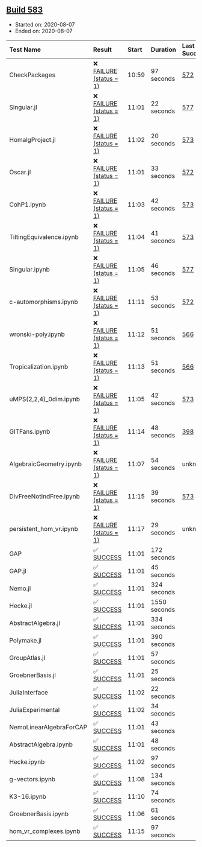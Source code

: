 ## [Build 583](https://oscarci.mathematik.uni-kl.de/job/oscar-stable/583/)

* Started on: 2020-08-07
* Ended on: 2020-08-07

| Test Name    | Result | Start | Duration | Last Success | First Failure |
|:-------------|:-------|:------|:---------|:-------------|:--------------|
| CheckPackages | ❌ [FAILURE (status = 1)](https://oscarci.mathematik.uni-kl.de/job/oscar-stable/583/artifact/logs/build-583/CheckPackages.log) | 10:59 | 97 seconds | [572](https://oscarci.mathematik.uni-kl.de/job/oscar-stable/572/) | [573](https://oscarci.mathematik.uni-kl.de/job/oscar-stable/573/) |
| Singular.jl | ❌ [FAILURE (status = 1)](https://oscarci.mathematik.uni-kl.de/job/oscar-stable/583/artifact/logs/build-583/Singular.jl.log) | 11:01 | 22 seconds | [577](https://oscarci.mathematik.uni-kl.de/job/oscar-stable/577/) | [578](https://oscarci.mathematik.uni-kl.de/job/oscar-stable/578/) |
| HomalgProject.jl | ❌ [FAILURE (status = 1)](https://oscarci.mathematik.uni-kl.de/job/oscar-stable/583/artifact/logs/build-583/HomalgProject.jl.log) | 11:02 | 20 seconds | [573](https://oscarci.mathematik.uni-kl.de/job/oscar-stable/573/) | [574](https://oscarci.mathematik.uni-kl.de/job/oscar-stable/574/) |
| Oscar.jl | ❌ [FAILURE (status = 1)](https://oscarci.mathematik.uni-kl.de/job/oscar-stable/583/artifact/logs/build-583/Oscar.jl.log) | 11:01 | 33 seconds | [572](https://oscarci.mathematik.uni-kl.de/job/oscar-stable/572/) | [573](https://oscarci.mathematik.uni-kl.de/job/oscar-stable/573/) |
| CohP1.ipynb | ❌ [FAILURE (status = 1)](https://oscarci.mathematik.uni-kl.de/job/oscar-stable/583/artifact/logs/build-583/CohP1.ipynb.log) | 11:03 | 42 seconds | [573](https://oscarci.mathematik.uni-kl.de/job/oscar-stable/573/) | [574](https://oscarci.mathematik.uni-kl.de/job/oscar-stable/574/) |
| TiltingEquivalence.ipynb | ❌ [FAILURE (status = 1)](https://oscarci.mathematik.uni-kl.de/job/oscar-stable/583/artifact/logs/build-583/TiltingEquivalence.ipynb.log) | 11:04 | 41 seconds | [573](https://oscarci.mathematik.uni-kl.de/job/oscar-stable/573/) | [574](https://oscarci.mathematik.uni-kl.de/job/oscar-stable/574/) |
| Singular.ipynb | ❌ [FAILURE (status = 1)](https://oscarci.mathematik.uni-kl.de/job/oscar-stable/583/artifact/logs/build-583/Singular.ipynb.log) | 11:05 | 46 seconds | [577](https://oscarci.mathematik.uni-kl.de/job/oscar-stable/577/) | [578](https://oscarci.mathematik.uni-kl.de/job/oscar-stable/578/) |
| c-automorphisms.ipynb | ❌ [FAILURE (status = 1)](https://oscarci.mathematik.uni-kl.de/job/oscar-stable/583/artifact/logs/build-583/c-automorphisms.ipynb.log) | 11:11 | 53 seconds | [572](https://oscarci.mathematik.uni-kl.de/job/oscar-stable/572/) | [573](https://oscarci.mathematik.uni-kl.de/job/oscar-stable/573/) |
| wronski-poly.ipynb | ❌ [FAILURE (status = 1)](https://oscarci.mathematik.uni-kl.de/job/oscar-stable/583/artifact/logs/build-583/wronski-poly.ipynb.log) | 11:12 | 51 seconds | [566](https://oscarci.mathematik.uni-kl.de/job/oscar-stable/566/) | [567](https://oscarci.mathematik.uni-kl.de/job/oscar-stable/567/) |
| Tropicalization.ipynb | ❌ [FAILURE (status = 1)](https://oscarci.mathematik.uni-kl.de/job/oscar-stable/583/artifact/logs/build-583/Tropicalization.ipynb.log) | 11:13 | 51 seconds | [566](https://oscarci.mathematik.uni-kl.de/job/oscar-stable/566/) | [567](https://oscarci.mathematik.uni-kl.de/job/oscar-stable/567/) |
| uMPS(2,2,4)_0dim.ipynb | ❌ [FAILURE (status = 1)](https://oscarci.mathematik.uni-kl.de/job/oscar-stable/583/artifact/logs/build-583/uMPS-2-2-4-_0dim.ipynb.log) | 11:05 | 42 seconds | [573](https://oscarci.mathematik.uni-kl.de/job/oscar-stable/573/) | [574](https://oscarci.mathematik.uni-kl.de/job/oscar-stable/574/) |
| GITFans.ipynb | ❌ [FAILURE (status = 1)](https://oscarci.mathematik.uni-kl.de/job/oscar-stable/583/artifact/logs/build-583/GITFans.ipynb.log) | 11:14 | 48 seconds | [398](https://oscarci.mathematik.uni-kl.de/job/oscar-stable/398/) | [399](https://oscarci.mathematik.uni-kl.de/job/oscar-stable/399/) |
| AlgebraicGeometry.ipynb | ❌ [FAILURE (status = 1)](https://oscarci.mathematik.uni-kl.de/job/oscar-stable/583/artifact/logs/build-583/AlgebraicGeometry.ipynb.log) | 11:07 | 54 seconds | unknown | unknown |
| DivFreeNotIndFree.ipynb | ❌ [FAILURE (status = 1)](https://oscarci.mathematik.uni-kl.de/job/oscar-stable/583/artifact/logs/build-583/DivFreeNotIndFree.ipynb.log) | 11:15 | 39 seconds | [573](https://oscarci.mathematik.uni-kl.de/job/oscar-stable/573/) | [574](https://oscarci.mathematik.uni-kl.de/job/oscar-stable/574/) |
| persistent_hom_vr.ipynb | ❌ [FAILURE (status = 1)](https://oscarci.mathematik.uni-kl.de/job/oscar-stable/583/artifact/logs/build-583/persistent_hom_vr.ipynb.log) | 11:17 | 29 seconds | unknown | unknown |
| GAP | ✅ [SUCCESS](https://oscarci.mathematik.uni-kl.de/job/oscar-stable/583/artifact/logs/build-583/GAP.log) | 11:01 | 172 seconds |  |  |
| GAP.jl | ✅ [SUCCESS](https://oscarci.mathematik.uni-kl.de/job/oscar-stable/583/artifact/logs/build-583/GAP.jl.log) | 11:01 | 45 seconds |  |  |
| Nemo.jl | ✅ [SUCCESS](https://oscarci.mathematik.uni-kl.de/job/oscar-stable/583/artifact/logs/build-583/Nemo.jl.log) | 11:01 | 324 seconds |  |  |
| Hecke.jl | ✅ [SUCCESS](https://oscarci.mathematik.uni-kl.de/job/oscar-stable/583/artifact/logs/build-583/Hecke.jl.log) | 11:01 | 1550 seconds |  |  |
| AbstractAlgebra.jl | ✅ [SUCCESS](https://oscarci.mathematik.uni-kl.de/job/oscar-stable/583/artifact/logs/build-583/AbstractAlgebra.jl.log) | 11:01 | 334 seconds |  |  |
| Polymake.jl | ✅ [SUCCESS](https://oscarci.mathematik.uni-kl.de/job/oscar-stable/583/artifact/logs/build-583/Polymake.jl.log) | 11:01 | 390 seconds |  |  |
| GroupAtlas.jl | ✅ [SUCCESS](https://oscarci.mathematik.uni-kl.de/job/oscar-stable/583/artifact/logs/build-583/GroupAtlas.jl.log) | 11:01 | 57 seconds |  |  |
| GroebnerBasis.jl | ✅ [SUCCESS](https://oscarci.mathematik.uni-kl.de/job/oscar-stable/583/artifact/logs/build-583/GroebnerBasis.jl.log) | 11:01 | 25 seconds |  |  |
| JuliaInterface | ✅ [SUCCESS](https://oscarci.mathematik.uni-kl.de/job/oscar-stable/583/artifact/logs/build-583/JuliaInterface.log) | 11:02 | 22 seconds |  |  |
| JuliaExperimental | ✅ [SUCCESS](https://oscarci.mathematik.uni-kl.de/job/oscar-stable/583/artifact/logs/build-583/JuliaExperimental.log) | 11:02 | 34 seconds |  |  |
| NemoLinearAlgebraForCAP | ✅ [SUCCESS](https://oscarci.mathematik.uni-kl.de/job/oscar-stable/583/artifact/logs/build-583/NemoLinearAlgebraForCAP.log) | 11:01 | 43 seconds |  |  |
| AbstractAlgebra.ipynb | ✅ [SUCCESS](https://oscarci.mathematik.uni-kl.de/job/oscar-stable/583/artifact/logs/build-583/AbstractAlgebra.ipynb.log) | 11:01 | 48 seconds |  |  |
| Hecke.ipynb | ✅ [SUCCESS](https://oscarci.mathematik.uni-kl.de/job/oscar-stable/583/artifact/logs/build-583/Hecke.ipynb.log) | 11:02 | 97 seconds |  |  |
| g-vectors.ipynb | ✅ [SUCCESS](https://oscarci.mathematik.uni-kl.de/job/oscar-stable/583/artifact/logs/build-583/g-vectors.ipynb.log) | 11:08 | 134 seconds |  |  |
| K3-16.ipynb | ✅ [SUCCESS](https://oscarci.mathematik.uni-kl.de/job/oscar-stable/583/artifact/logs/build-583/K3-16.ipynb.log) | 11:10 | 74 seconds |  |  |
| GroebnerBasis.ipynb | ✅ [SUCCESS](https://oscarci.mathematik.uni-kl.de/job/oscar-stable/583/artifact/logs/build-583/GroebnerBasis.ipynb.log) | 11:06 | 61 seconds |  |  |
| hom_vr_complexes.ipynb | ✅ [SUCCESS](https://oscarci.mathematik.uni-kl.de/job/oscar-stable/583/artifact/logs/build-583/hom_vr_complexes.ipynb.log) | 11:15 | 97 seconds |  |  |
